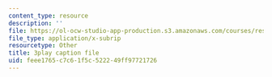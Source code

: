 ```yaml
---
content_type: resource
description: ''
file: https://ol-ocw-studio-app-production.s3.amazonaws.com/courses/res-env-003-earthdnas-climate-101-fall-2019/feee1765c7c61f5c522249ff97721726_g6Ksr5sJ0sM.srt
file_type: application/x-subrip
resourcetype: Other
title: 3play caption file
uid: feee1765-c7c6-1f5c-5222-49ff97721726
---
```

